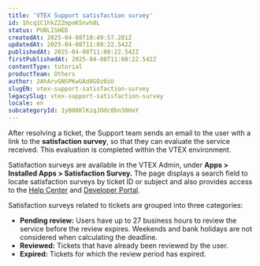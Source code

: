 ```yaml
---
title: 'VTEX Support satisfaction survey'
id: 1hcq1C1hkZZZmpoKSnvh8L
status: PUBLISHED
createdAt: 2025-04-08T10:49:57.281Z
updatedAt: 2025-04-08T11:00:22.542Z
publishedAt: 2025-04-08T11:00:22.542Z
firstPublishedAt: 2025-04-08T11:00:22.542Z
contentType: tutorial
productTeam: Others
author: 2AhArvGNSPKwUAd8GOz0iU
slugEN: vtex-support-satisfaction-survey
legacySlug: vtex-support-satisfaction-survey
locale: en
subcategoryId: 1yB08KlKzqJOdc0bn38HaY
---
```


After resolving a ticket, the Support team sends an email to the user with a link to the **satisfaction survey**, so that they can evaluate the service received. This evaluation is completed within the VTEX environment.

Satisfaction surveys are available in the VTEX Admin, under **Apps > Installed Apps > Satisfaction Survey.** The page displays a search field to locate satisfaction surveys by ticket ID or subject and also provides access to the [Help Center](/pt) and [Developer Portal](https://developers.vtex.com/).

Satisfaction surveys related to tickets are grouped into three categories:

- **Pending review:** Users have up to 27 business hours to review the service before the review expires. Weekends and bank holidays are not considered when calculating the deadline.
- **Reviewed:** Tickets that have already been reviewed by the user.
- **Expired:** Tickets for which the review period has expired.


